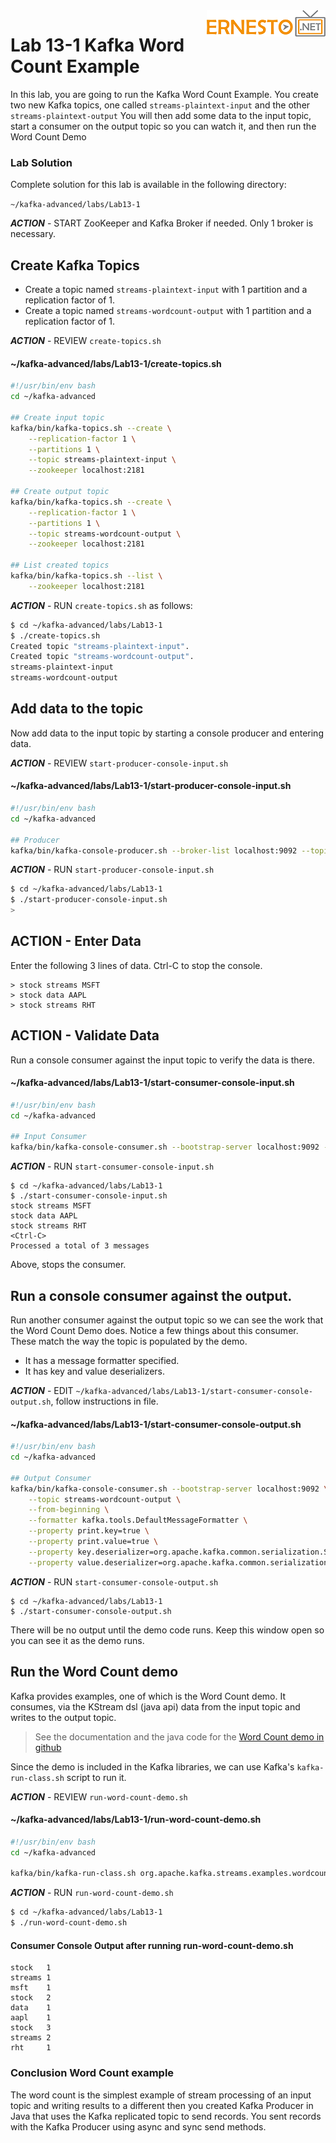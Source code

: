 <img align="right" src="./logo.png">


# Lab 13-1 Kafka Word Count Example

In this lab, you are going to run the Kafka Word Count Example.
You create two new Kafka topics, one called `streams-plaintext-input` and the other `streams-plaintext-output`
You will then add some data to the input topic, start a consumer on the output topic so you can watch it, 
and then run the Word Count Demo


### Lab Solution

Complete solution for this lab is available in the following directory:

`~/kafka-advanced/labs/Lab13-1`


***ACTION*** - START ZooKeeper and Kafka Broker if needed.
Only 1 broker is necessary.

## Create Kafka Topics

* Create a topic named `streams-plaintext-input` with 1 partition and a replication factor of 1.
* Create a topic named `streams-wordcount-output` with 1 partition and a replication factor of 1.


***ACTION*** - REVIEW `create-topics.sh`

#### ~/kafka-advanced/labs/Lab13-1/create-topics.sh

```sh
#!/usr/bin/env bash
cd ~/kafka-advanced

## Create input topic
kafka/bin/kafka-topics.sh --create \
    --replication-factor 1 \
    --partitions 1 \
    --topic streams-plaintext-input \
    --zookeeper localhost:2181

## Create output topic
kafka/bin/kafka-topics.sh --create \
    --replication-factor 1 \
    --partitions 1 \
    --topic streams-wordcount-output \
    --zookeeper localhost:2181

## List created topics
kafka/bin/kafka-topics.sh --list \
    --zookeeper localhost:2181
```


***ACTION*** - RUN `create-topics.sh` as follows:

```sh
$ cd ~/kafka-advanced/labs/Lab13-1          
$ ./create-topics.sh                        
Created topic "streams-plaintext-input".   
Created topic "streams-wordcount-output".   
streams-plaintext-input
streams-wordcount-output
```

## Add data to the topic
Now add data to the input topic by starting a console producer and entering data.


***ACTION*** - REVIEW `start-producer-console-input.sh`

#### ~/kafka-advanced/labs/Lab13-1/start-producer-console-input.sh

```sh
#!/usr/bin/env bash
cd ~/kafka-advanced

## Producer
kafka/bin/kafka-console-producer.sh --broker-list localhost:9092 --topic streams-plaintext-input
```


***ACTION*** - RUN `start-producer-console-input.sh`

```sh
$ cd ~/kafka-advanced/labs/Lab13-1
$ ./start-producer-console-input.sh
>
```

## ****ACTION**** - Enter Data

Enter the following 3 lines of data. Ctrl-C to stop the console.
```
> stock streams MSFT
> stock data AAPL
> stock streams RHT
```

## ****ACTION**** - Validate Data

Run a console consumer against the input topic to verify the data is there.

#### ~/kafka-advanced/labs/Lab13-1/start-consumer-console-input.sh
```sh
#!/usr/bin/env bash
cd ~/kafka-advanced

## Input Consumer
kafka/bin/kafka-console-consumer.sh --bootstrap-server localhost:9092 --topic streams-plaintext-input --from-beginning
```


***ACTION*** - RUN `start-consumer-console-input.sh`
```
$ cd ~/kafka-advanced/labs/Lab13-1
$ ./start-consumer-console-input.sh
stock streams MSFT
stock data AAPL
stock streams RHT
<Ctrl-C>
Processed a total of 3 messages
```

Above, <Ctrl-C> stops the consumer.

## Run a console consumer against the output.

Run another consumer against the output topic so we can see the work that the Word Count Demo does.
Notice a few things about this consumer. These match the way the topic is populated by the demo.
* It has a message formatter specified.
* It has key and value deserializers.


***ACTION*** - EDIT `~/kafka-advanced/labs/Lab13-1/start-consumer-console-output.sh`, follow instructions in file.

#### ~/kafka-advanced/labs/Lab13-1/start-consumer-console-output.sh
```sh
#!/usr/bin/env bash
cd ~/kafka-advanced

## Output Consumer
kafka/bin/kafka-console-consumer.sh --bootstrap-server localhost:9092 \
    --topic streams-wordcount-output \
    --from-beginning \
    --formatter kafka.tools.DefaultMessageFormatter \
    --property print.key=true \
    --property print.value=true \
    --property key.deserializer=org.apache.kafka.common.serialization.StringDeserializer \
    --property value.deserializer=org.apache.kafka.common.serialization.LongDeserializer
```


***ACTION*** - RUN `start-consumer-console-output.sh`
```
$ cd ~/kafka-advanced/labs/Lab13-1
$ ./start-consumer-console-output.sh
```

There will be no output until the demo code runs. Keep this window open so you can see it as the demo runs.

## Run the Word Count demo
Kafka provides examples, one of which is the Word Count demo. 
It consumes, via the KStream dsl (java api) data from the input topic and writes to the output topic.

> See the documentation and the java code for the [Word Count demo in github](https://github.com/apache/kafka/blob/trunk/streams/examples/src/main/java/org/apache/kafka/streams/examples/wordcount/WordCountDemo.java)

Since the demo is included in the Kafka libraries, we can use Kafka's `kafka-run-class.sh` script to run it.


***ACTION*** - REVIEW `run-word-count-demo.sh`

#### ~/kafka-advanced/labs/Lab13-1/run-word-count-demo.sh

```sh
#!/usr/bin/env bash
cd ~/kafka-advanced

kafka/bin/kafka-run-class.sh org.apache.kafka.streams.examples.wordcount.WordCountDemo
```


***ACTION*** - RUN `run-word-count-demo.sh`

```sh
$ cd ~/kafka-advanced/labs/Lab13-1
$ ./run-word-count-demo.sh
```

#### Consumer Console Output after running run-word-count-demo.sh
```
stock   1
streams 1
msft    1
stock   2
data    1
aapl    1
stock   3
streams 2
rht     1
```

### Conclusion Word Count example

The word count is the simplest example of stream processing of an input topic and writing results to a different
then you created Kafka Producer in Java that uses the Kafka replicated topic to send records.
You sent records with the Kafka Producer using async and sync send methods.

